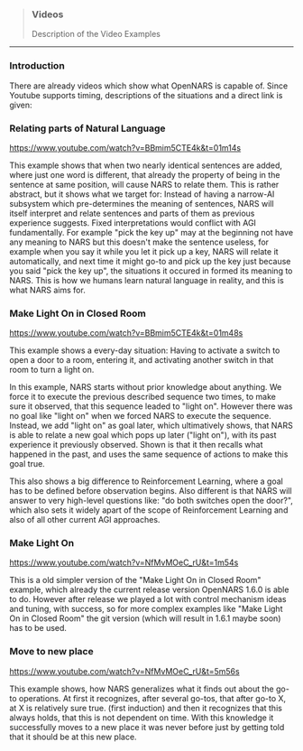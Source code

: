 > ### Videos  
> Description of the Video Examples

***

### Introduction

There are already videos which show what OpenNARS is capable of. Since Youtube supports timing, descriptions of the situations and a direct link is given:

### Relating parts of Natural Language

https://www.youtube.com/watch?v=BBmim5CTE4k&t=01m14s

This example shows that when two nearly identical sentences are added, where just one word is different, that already the property of being in the sentence at same position, will cause NARS to relate them. This is rather abstract, but it shows what we target for: Instead of having a narrow-AI subsystem which pre-determines the meaning of sentences, NARS will itself interpret and relate sentences and parts of them as previous experience suggests. Fixed interpretations would conflict with AGI fundamentally. For example "pick the key up" may at the beginning not have any meaning to NARS but this doesn't make the sentence useless, for example when you say it while you let it pick up a key, NARS will relate it automatically, and next time it might go-to and pick up the key just because you said "pick the key up", the situations it occured in formed its meaning to NARS. This is how we humans learn natural language in reality, and this is what NARS aims for.

### Make Light On in Closed Room

https://www.youtube.com/watch?v=BBmim5CTE4k&t=01m48s

This example shows a every-day situation: Having to activate a switch to open a door to a room, entering it, and activating another switch in that room to turn a light on.

In this example, NARS starts without prior knowledge about anything. We force it to execute the previous described sequence two times, to make sure it observed, that this sequence leaded to "light on". However there was no goal like "light on" when we forced NARS to execute the sequence. Instead, we add "light on" as goal later, which ultimatively shows, that NARS is able to relate a new goal which pops up later ("light on"), with its past experience it previously observed. Shown is that it then recalls what happened in the past, and uses the same sequence of actions to make this goal true.

This also shows a big difference to Reinforcement Learning, where a goal has to be defined before observation begins. Also different is that NARS will answer to very high-level questions like: "do both switches open the door?", which also sets it widely apart of the scope of Reinforcement Learning and also of all other current AGI approaches.

### Make Light On

https://www.youtube.com/watch?v=NfMvMOeC_rU&t=1m54s

This is a old simpler version of the "Make Light On in Closed Room" example, which already the current release version OpenNARS 1.6.0 is able to do. However after release we played a lot with control mechanism ideas and tuning, with success, so for more complex examples like "Make Light On in Closed Room" the git version (which will result in 1.6.1 maybe soon) has to be used.

### Move to new place

https://www.youtube.com/watch?v=NfMvMOeC_rU&t=5m56s

This example shows, how NARS generalizes what it finds out about the go-to operations. At first it recognizes, after several go-tos, that after go-to X, at X is relatively sure true. (first induction) and then it recognizes that this always holds, that this is not dependent on time. With this knowledge it successfully moves to a new place it was never before just by getting told that it should be at this new place.